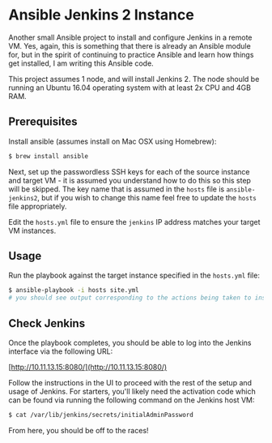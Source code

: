 # Ansible Jenkins 2 Instance

Another small Ansible project to install and configure Jenkins in a remote VM. Yes,
again, this is something that there is already an Ansible module for, but in the spirit
of continuing to practice Ansible and learn how things get installed, I am writing this
Ansible code.

This project assumes 1 node, and will install Jenkins 2. The node should be running an
Ubuntu 16.04 operating system with at least 2x CPU and 4GB RAM.

## Prerequisites

Install ansible (assumes install on Mac OSX using Homebrew):

```bash
$ brew install ansible
```

Next, set up the passwordless SSH keys for each of the source instance and target VM - it is
assumed you understand how to do this so this step will be skipped. The key name that is
assumed in the `hosts` file is `ansible-jenkins2`, but if you wish to change this name feel free
to update the `hosts` file appropriately.

Edit the `hosts.yml` file to ensure the `jenkins` IP address matches your target VM instances.

## Usage

Run the playbook against the target instance specified in the `hosts.yml` file:

```bash
$ ansible-playbook -i hosts site.yml
# you should see output corresponding to the actions being taken to install Jenkins
```

## Check Jenkins

Once the playbook completes, you should be able to log into the Jenkins interface via the
following URL:

[http://10.11.13.15:8080/](http://10.11.13.15:8080/)

Follow the instructions in the UI to proceed with the rest of the setup and usage of Jenkins.
For starters, you'll likely need the activation code which can be found via running the following
command on the Jenkins host VM:

```bash
$ cat /var/lib/jenkins/secrets/initialAdminPassword
```

From here, you should be off to the races!
